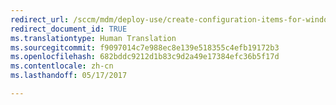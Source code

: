 ```yaml
---
redirect_url: /sccm/mdm/deploy-use/create-configuration-items-for-windows-8.1-and-windows-10-devices-managed-without-the-client
redirect_document_id: TRUE
ms.translationtype: Human Translation
ms.sourcegitcommit: f9097014c7e988ec8e139e518355c4efb19172b3
ms.openlocfilehash: 682bddc9212d1b83c9d2a49e17384efc36b5f17d
ms.contentlocale: zh-cn
ms.lasthandoff: 05/17/2017

---
```


